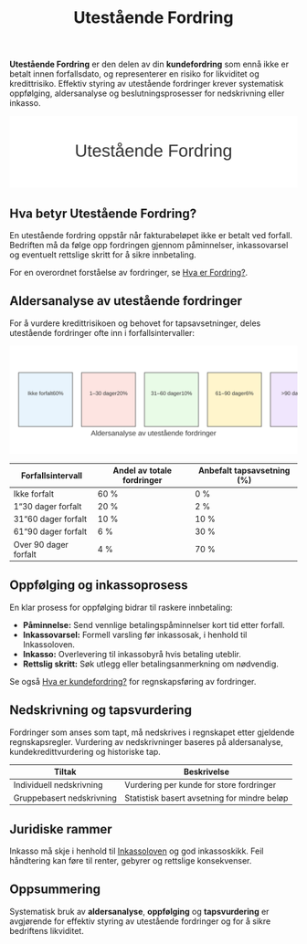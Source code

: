﻿---
title: "Utestående Fordring"
seoTitle: "Utestående fordring | Oppfølging, aldersanalyse og tap"
description: "Utestående fordring er kundefordring som ikke er betalt ved forfall. Lær om oppfølging, aldersanalyse, tapsavsetninger og inkassoprosess."
summary: "Hva betyr utestående fordring og hvordan følger du opp med aldersanalyse og inkasso."
---

**Utestående Fordring** er den delen av din **kundefordring** som ennå ikke er betalt innen forfallsdato, og representerer en risiko for likviditet og kredittrisiko. Effektiv styring av utestående fordringer krever systematisk oppfølging, aldersanalyse og beslutningsprosesser for nedskrivning eller inkasso.

![Utestående Fordring Illustrasjon](utestaende-fordring-image.svg)

## Hva betyr Utestående Fordring?

En utestående fordring oppstår når fakturabeløpet ikke er betalt ved forfall. Bedriften må da følge opp fordringen gjennom påminnelser, inkassovarsel og eventuelt rettslige skritt for å sikre innbetaling.

For en overordnet forståelse av fordringer, se [Hva er Fordring?](/blogs/regnskap/hva-er-fordring "Hva er Fordring? En Komplett Guide til Fordringer i Norsk Regnskap").

## Aldersanalyse av utestående fordringer

For å vurdere kredittrisikoen og behovet for tapsavsetninger, deles utestående fordringer ofte inn i forfallsintervaller:

![Aldersanalyse Utestående Fordringer](aldersanalyse-utestaende-fordringer.svg)

| Forfallsintervall        | Andel av totale fordringer | Anbefalt tapsavsetning (%) |
|--------------------------|----------------------------|-----------------------------|
| Ikke forfalt            | 60 %                       | 0 %                         |
| 1“30 dager forfalt      | 20 %                       | 2 %                         |
| 31“60 dager forfalt     | 10 %                       | 10 %                        |
| 61“90 dager forfalt     | 6 %                        | 30 %                        |
| Over 90 dager forfalt   | 4 %                        | 70 %                        |

## Oppfølging og inkassoprosess

En klar prosess for oppfølging bidrar til raskere innbetaling:

* **Påminnelse:** Send vennlige betalingspåminnelser kort tid etter forfall.
* **Inkassovarsel:** Formell varsling før inkassosak, i henhold til Inkassoloven.
* **Inkasso:** Overlevering til inkassobyrå hvis betaling uteblir.
* **Rettslig skritt:** Søk utlegg eller betalingsanmerkning om nødvendig.

Se også [Hva er kundefordring?](/blogs/regnskap/hva-er-kundefordring "Hva er Kundefordring? En Guide til Kundefordringer i Regnskap") for regnskapsføring av fordringer.

## Nedskrivning og tapsvurdering

Fordringer som anses som tapt, må nedskrives i regnskapet etter gjeldende regnskapsregler. Vurdering av nedskrivninger baseres på aldersanalyse, kundekredittvurdering og historiske tap.

| Tiltak                    | Beskrivelse                                                     |
|---------------------------|-----------------------------------------------------------------|
| Individuell nedskrivning  | Vurdering per kunde for store fordringer                       |
| Gruppebasert nedskrivning | Statistisk basert avsetning for mindre beløp                  |

## Juridiske rammer

Inkasso må skje i henhold til [Inkassoloven](/blogs/regnskap/hva-er-inkassoloven "Hva er Inkassoloven? Regler for Inkasso i Norge") og god inkassoskikk. Feil håndtering kan føre til renter, gebyrer og rettslige konsekvenser.

## Oppsummering

Systematisk bruk av **aldersanalyse**, **oppfølging** og **tapsvurdering** er avgjørende for effektiv styring av utestående fordringer og for å sikre bedriftens likviditet.









